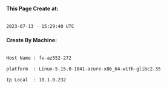 
   
#### This Page Create at:

```bash

2023-07-13 - 15:29:40 UTC

```

#### Create By Machine:

```bash

Host Name : fv-az552-272

platform  : Linux-5.15.0-1041-azure-x86_64-with-glibc2.35

Ip Local  : 10.1.0.232

```

